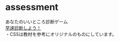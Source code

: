 # assessment
あなたのいいところ診断ゲーム  
[早速診断しよう！](https://keihanbve.github.io/assessment/assessment.html "あなたのいいところ診断")  
・CSSは教材を参考にオリジナルのものにしています。
